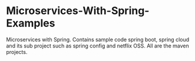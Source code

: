 # Microservices-With-Spring-Examples
Microservices with Spring. Contains sample code spring boot, spring cloud and its sub project such as spring config and netflix OSS. All are the maven projects. 
